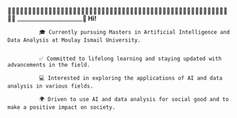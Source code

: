 
🌟🌟🌟🌟🌟🌟🌟🌟🌟🌟🌟🌟🌟🌟🌟🌟🌟🌟🌟🌟🌟🌟🌟🌟🌟🌟🌟🌟🌟🌟🌟🌟🌟🌟🌟🌟🌟🌟🌟🌟🌟🌟🌟🌟🌟🌟🌟🌟🌟🌟🌟🌟🌟🌟🌟🌟
___________________________________________________________👋 Hi!____________________________________


              🎓 Currently pursuing Masters in Artificial Intelligence and Data Analysis at Moulay Ismail University.


              ✅ Committed to lifelong learning and staying updated with advancements in the field.

              💻 Interested in exploring the applications of AI and data analysis in various fields.

              🌍 Driven to use AI and data analysis for social good and to make a positive impact on society.

